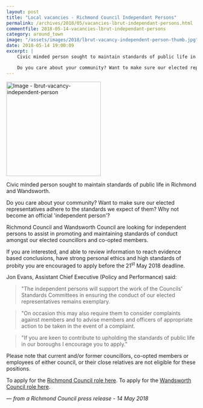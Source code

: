 ```yaml
---
layout: post
title: "Local vacancies - Richmond Council Independant Persons"
permalink: /archives/2018/05/vacancies-lbrut-independant-persons.html
commentfile: 2018-05-14-vacancies-lbrut-independant-persons
category: around_town
image: "/assets/images/2018/lbrut-vacancy-independent-person-thumb.jpg"
date: 2018-05-14 19:00:09
excerpt: |
    Civic minded person sought to maintain standards of public life in Richmond and Wandsworth.

    Do you care about your community? Want to make sure our elected representatives adhere to the standards we expect of them? Why not become an official 'independent person'?
---
```

<a href="/assets/images/2018/lbrut-vacancy-independent-person.jpg" title="Click for a larger image"><img src="/assets/images/2018/lbrut-vacancy-independent-person-thumb.jpg" width="250" alt="Image - lbrut-vacancy-independent-person"  class="photo right"/></a>

Civic minded person sought to maintain standards of public life in Richmond and Wandsworth.

Do you care about your community? Want to make sure our elected representatives adhere to the standards we expect of them? Why not become an official 'independent person'?

Richmond Council and Wandsworth Council are looking for independent persons to assist in promoting and maintaining standards of conduct amongst our elected councillors and co-opted members.

If you are interested, and able to review information to reach evidence based conclusions, have strong personal ethics and high standards of probity you are encouraged to apply before the 21<sup>st</sup> May 2018 deadline.

Jon Evans, Assistant Chief Executive (Policy and Performance) said:

> "The independent persons will support the work of the Councils' Standards Committees in ensuring the conduct of our elected representatives remains exemplary.

> "On occasion this may also require them to consider complaints against members and to advise members and officers of appropriate action to be taken in the event of a complaint.

> "If you are keen to contribute to upholding the standards of public life in our boroughs I encourage you to apply."

Please note that current and/or former councillors, co-opted members or employees of either council, or their close relatives are not eligible for these positions.

To apply for the [Richmond Council role here](http://www.richmond.gov.uk/independent_person). To apply for the [Wandsworth Council role here](http://www.wandsworth.gov.uk/independent_person).

<cite>&mdash; from a Richmond Council press release - 14 May 2018</cite>
